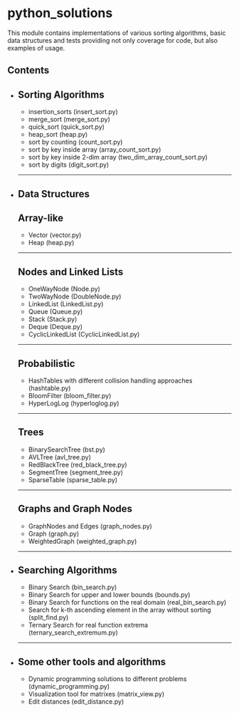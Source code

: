# python_solutions

This module contains implementations of various sorting algorithms,
basic data structures and tests providing not only coverage for code,
but also examples of usage.

Contents
--------
- Sorting Algorithms
  ------------------
  - insertion_sorts (insert_sort.py)
  - merge_sort (merge_sort.py)
  - quick_sort (quick_sort.py)
  - heap_sort (heap.py)
  - sort by counting (count_sort.py)
  - sort by key inside array (array_count_sort.py)
  - sort by key inside 2-dim array (two_dim_array_count_sort.py)
  - sort by digits (digit_sort.py)
  ---------------
- Data Structures
  ---------------
  Array-like
  ---------------
  - Vector (vector.py)
  - Heap (heap.py)
  ----------------------
  Nodes and Linked Lists
  ----------------------
  - OneWayNode (Node.py)
  - TwoWayNode (DoubleNode.py)
  - LinkedList (LinkedList.py)
  - Queue (Queue.py)
  - Stack (Stack.py)
  - Deque (Deque.py)
  - CyclicLinkedList (CyclicLinkedList.py)
  -------------
  Probabilistic
  -------------
  - HashTables with different collision handling approaches (hashtable.py)
  - BloomFilter (bloom_filter.py)
  - HyperLogLog (hyperloglog.py)
  -----
  Trees
  -----
  - BinarySearchTree (bst.py)
  - AVLTree (avl_tree.py)
  - RedBlackTree (red_black_tree.py)
  - SegmentTree (segment_tree.py)
  - SparseTable (sparse_table.py)
  ----------------------
  Graphs and Graph Nodes
  ----------------------
  - GraphNodes and Edges (graph_nodes.py)
  - Graph (graph.py)
  - WeightedGraph (weighted_graph.py)
  --------------------
- Searching Algorithms
  --------------------
  - Binary Search (bin_search.py)
  - Binary Search for upper and lower bounds (bounds.py)
  - Binary Search for functions on the real domain (real_bin_search.py)
  - Search for k-th ascending element in the array without sorting
  (split_find.py)
  - Ternary Search for real function extrema (ternary_search_extremum.py)
  ------------------
- Some other tools and algorithms
  ------------------
  - Dynamic programming solutions to different problems
  (dynamic_programming.py)
  - Visualization tool for matrixes (matrix_view.py)
  - Edit distances (edit_distance.py)